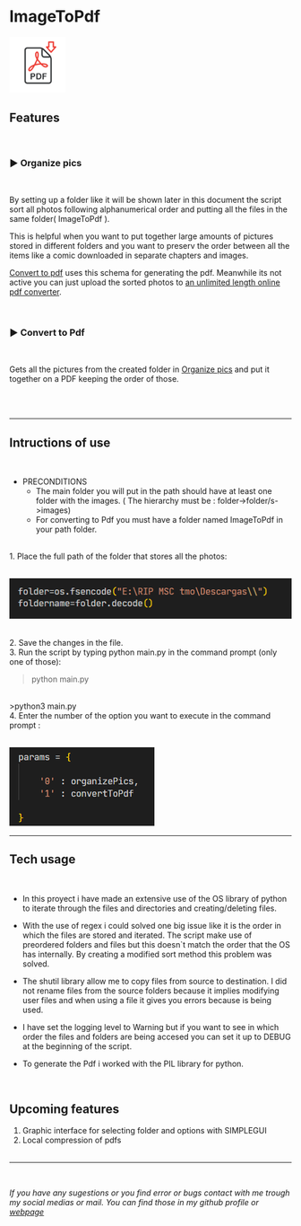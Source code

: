 # ImageToPdf


<img src="media/logoImageToPdf.png" width="100" style="padding-left:0px"/>

## Features
<br>

### ▶ Organize pics
<br>
<p>By setting up a folder like it will be shown later in this document the script sort all photos following alphanumerical order and putting
all the files in the same folder( ImageToPdf ).</p>
<p>This is helpful when you want to put together large amounts of pictures stored in different folders and you want to preserv the order between all the items like a comic downloaded in separate chapters and images.</p>
<p><a href="#convert-to-pdf">Convert to pdf</a> uses this schema for generating the pdf. Meanwhile its not active you can just upload the sorted photos to
<a href="https://tools.pdf24.org/es/png-a-pdf">an unlimited length online pdf converter</a>.</p>

<br>

### ▶ Convert to Pdf
<br>
<p>Gets all the pictures from the created folder in <a href="#organize-pics">Organize pics</a> and put it together on a PDF keeping the order of those.</p>
</br>
</br>


<hr>

## Intructions of use
<br>

* PRECONDITIONS
    * The main folder you will put in the path should have at least one folder with the images. ( The hierarchy must be : folder->folder/s->images)
    * For converting to Pdf you must have a folder named ImageToPdf in your path folder.   

<br>
1. Place the full path of the folder that stores all the photos:
<br><br>

![folder](/media/folder_change.png)

<br>
2. Save the changes in the file.

<br>
3. Run the script by typing python main.py in the command prompt (only one of those):

>python main.py
<br>
>python3 main.py

<br>
4. Enter the number of the option you want to execute in the command prompt :
<br><br>

![functions](/media/current_functions.png)
<hr>

## Tech usage
<br>

- In this proyect i have made an extensive use of the OS library of python to iterate through the files and directories and creating/deleting files.


- With the use of regex i could solved one big issue like it is the order in which the files are stored and iterated. The script make use
of preordered folders and files but this doesn`t match the order that the OS has internally. By creating a modified sort method this problem was solved.

- The shutil library allow me to copy files from source to destination. I did not rename files from the source folders because it implies modifying user files and when using a file it gives you errors because is being used.

- I have set the logging level to Warning but if you want to see in which order the files and folders are being accesed you can set it up to DEBUG at the beginning of the script.

- To generate the Pdf i worked with the PIL library for python.

<br>

## Upcoming features

1. Graphic interface for selecting folder and options with SIMPLEGUI
2. Local compression of pdfs
<br><br>
<hr><br>

*If you have any sugestions or you find error or bugs contact with me trough my social medias or mail. You can find those in my github profile or [webpage](https://antoniomrtz.github.io/Antonio-Martinez-Portafolio/)*
